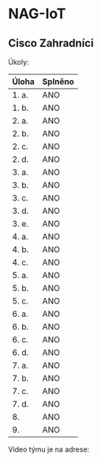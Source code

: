 # NAG-IoT
## Cisco Zahradníci
Úkoly: <br />

| Úloha | Splněno |
|-------|---------|
| 1. a. | ANO |
| 1. b. | ANO |
| 2. a. | ANO |
| 2. b. | ANO |
| 2. c. | ANO |
| 2. d. | ANO |
| 3. a. | ANO |
| 3. b. | ANO |
| 3. c. | ANO |
| 3. d. | ANO |
| 3. e. | ANO |
| 4. a. | ANO |
| 4. b. | ANO |
| 4. c. | ANO |
| 5. a. | ANO |
| 5. b. | ANO |
| 5. c. | ANO |
| 6. a. | ANO |
| 6. b. | ANO |
| 6. c. | ANO |
| 6. d. | ANO |
| 7. a. | ANO |
| 7. b. | ANO |
| 7. c. | ANO |
| 7. d. | ANO |
| 8. | ANO |
| 9. | ANO |

Video týmu je na adrese: <br />

